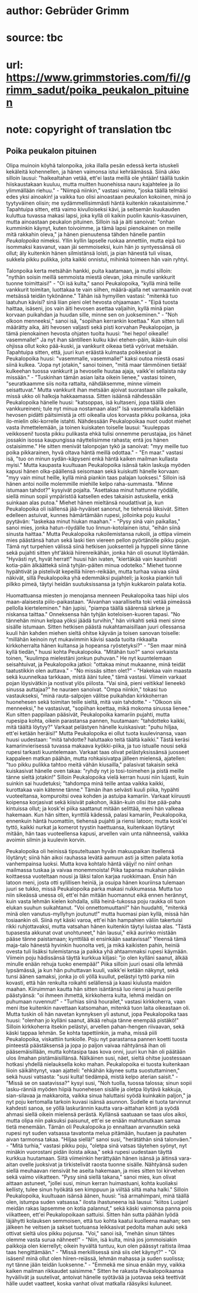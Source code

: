 # author: Gebrüder Grimm
# source: tbc
# url: https://www.grimmstories.com/fi//grimm_sadut/poika_peukalon_pituinen
# note: copyright of translation tbc

## Poika peukalon pituinen 

Olipa muinoin köyhä talonpoika, joka illalla pesän edessä kerta
istuskeli kekäleitä kohennellen, ja hänen vaimonsa istui kehräämässä.
Siinä ukko silloin lausui: "haikealtahan vetää, ett'ei lasta meillä
ole yhtään! täällä tuskin hiiskaustakaan kuuluu, mutta muitten
huonehissa nauru kajahtelee ja ilo ylimmällään riehuu." - "Niimpä
niinkin," vastasi vaimo, "joska täällä telmäisi edes yksi ainoakin! ja
vaikka tuo olisi ainoastaan peukalon kokoinen, minä jo tyytyväinen
olisin; me sydämmellisimmästi häntä kuitenkin rakastaisimme."
Tapahtuipa sitten, että vaimo kivulloiseksi kävi, ja seitsemän kuukauden
kuluttua tuvassa makasi lapsi, joka kyllä oli kaikin puolin
kaunis-kasvuinen, mutta ainoastaan peukalon pituinen. Silloin isä ja
äiti sanoivat: "onhan kumminkin käynyt, kuten toivoimme, ja tämä lapsi
pienokainen on meille mitä rakkahin oleva," ja hänen pienuutensa tähden
hänelle pantiin _Peukalopoika_ nimeksi. Yllin kyllin lapselle ruokaa
annettiin, mutta eipä tuo isommaksi kasvanut, vaan jäi semmoiseksi, kuin
hän jo syntyessänsä oli ollut; äly kuitenkin hänen silmistänsä loisti,
ja pian hänestä tuli viisas, sukkela pikku pulikka, jolta kaikki
onnistui, mihinkä toimeen hän vain ryhtyi.

Talonpoika kerta metsähän hankki, puita kaatamaan, ja mutisi silloin:
"nythän soisin meillä semmoista miestä olevan, joka minulle vankkurit
tuonne toimittaisi!" - "Oi isä kulta," sanoi Peukalopoika, "kyllä
minä teille vankkurit toimitan, luottakaa te vain siihen, määrä-ajalla
net varmaankin ovat metsässä teidän tykönänne." Tähän isä hymyillen
vastasi: "mitenkä tuo laatuhun kävisi? sinä liian pieni olet hevosta
ohjaamaan." - "Eipä tuosta haittaa, isäseni, jos vain äiti hevosen
asettaa valjaihin, kyllä minä pian korvaan puikahdan ja huudan sille,
minne sen on juokseminen." - "Noh olkoon menneeksi," sanoi isä,
"sopiihan kerrankin koettaa." Kun sitten tuli määrätty aika, äiti
hevosen valjasti sekä pisti korvahan Peukalopojan, ja tämä pienokainen
hevosta ohjaten tuolta huusi: "hei hepo! oikealle! vasemmalle!" Ja nyt
ihan säntilleen kulku kävi etehen-päin, ikään-kuin olisi ohjissa ollut
koko pää-kuski, ja vankkurit oikeaa tietä vyörivat metsään. Tapahtuipa
sitten, että, juuri kun eräästä kulmasta poikkesivat ja Peukalopoika
huusi: "vasemmalle, vasemmalle!" kaksi outoa miestä osasi siinä
kulkea. "Jopa nyt jotakin," sanoi toinen, "mitä maar tämmöinen
tietää! kulkeehan tuossa vankkurit ja hevoselle huutaa ajaja, vaikk'ei
sellaista näy missään." - "Tuskinhan tämän asian laita oikein
lienee," vastasi toinen, "seuratkaamme siis noita rattaita,
nähdäksemme, minne viimein seisattuvat." Mutta vankkurit ihan metsään
ajoivat suorastaan sille paikalle, missä ukko oli halkoja hakkaamassa.
Sitten isäänsä nähdessään Peukalopoika hänelle huusi: "katsoppas, isä
kultaseni, jopa täällä olen vankkureineni; tule nyt minua nostamaan
alas!" Isä vasemmalla kädellään hevosen pidätti päitsimistä ja otti
oikealla ulos korvasta pikku poikansa, joka ilo-mielin olki-korrelle
istahti. Nähdessään Peukalopoikaa nuot oudot miehet vasta ihmettelemään,
ja toinen kuiskaten toiselle lausui: "kuuleppas veikkoseni! tuosta
pikku pulikasta ehkä tulisi onnemme perustajaa, jos hänet jossakin
isossa kaupungissa näyttelisimme rahasta; entä jos hänen ostaisimme."
He sitten menivät talonpojan tykö ja sanoivat: "myy meille tuo poika
pikkarainen, hyvä oltava häntä meillä odottaa." - "En maar." vastasi
isä, "tuo on minun sydän-käpyseni enkä häntä kaiken mailman kullasta
myisi." Mutta kaupasta kuultuaan Peukalopoika isänsä takin laskuja
myöden kapusi hänen olka-päällensä seisomaan sekä kuiskutti hänelle
korvaan: "myy vain minut heille, kyllä minä piankin taas palajan
luoksesi." Silloin isä hänen antoi noille molemmille miehille kelpo
raha-summasta. "Minne istumaan tahdot?" kysyivät pojalta. "Asettakaa
minut hattunne ryödälle, siellä minun sopii ympäristöä katsellen edes
takaisin astuskella, enkä suinkaan alas putoa." Miehet hänen mieltänsä
noudattivat ja, kun Peukalopoika oli isällensä jää-hyväiset sanonut, he
tiehensä läksivät. Sitten edelleen astuivat, kunnes hämärtämään rupesi,
jolloinka poju kuului pyytävän: "laskekaa minut hiukan maahan." -
"Pysy sinä vain paikallas," sanoi mies, jonka hatun-röydälle tuo
linnun-kotolainen istui, "eihän siinä sinusta haittaa." Mutta
Peukalopoika rukoilemistansa rukoili, ja ottipa viimein mies päästänsä
hatun sekä laski tien viereen pellon pyörtänölle pikku pojan. Tämä nyt
turpehien välissä siinä hetkisen juoksenteli ja hyppeli sinne tänne sekä
pujahti sitten yht'äkkiä hiirenreikähän, jonka hän oli osunut
löytämään. "Hyvästi nyt, hyvät herrat!" huusi hän ivaten, "kiertäkää
vain kaunihisti kotia-päin älkäättekä siinä tyhjän-päiten minua
odotelko." Miehet tuonne hypähtivät ja pistelivät kepeillä
hiiren-reikään, mutta turhaa vaivaa siinä näkivät, sillä Peukalopoika
yhä edemmäksi pujahteli; ja koska piankin tuli pilkko pimeä, täytyi
heidän suutuksissansa ja tyhjin kukkaroin palata kotia.

Huomattuansa miesten jo menojansa menneen Peukalopoika taas hiipi ulos
maan-alaisesta piilo-paikastaan. "Aivanhan vaaralliselta toki vetää
pimeässä pellolla kierteleminen." hän jupisi, "piampa täällä säärensä
särkee ja niskansa taittaa." Onneksensa hän tyhjän koteloisen-kuoren
tapasi. "No tännehän minun kelpaa yöksi jäädä turvihin," hän virkahti
sekä meni sinne sisälle istumaan. Sitten hetkisen päästä
nukahtamaisillaan juuri ollessansa kuuli hän kahden miehen sieltä ohitse
käyvän ja toisen sanovan toiselle: "millähän keinoin nyt mukavimmin
kävisi saada tuolta rikkaalta kirkkoherralta hänen kultansa ja hopeansa
ryöstetyksi?" - "Sen maar minä kyllä tiedän," huusi kohta
Peukalopoika. "Mitähän tuo?" sanoi varkaista toinen, "kuulimpa
mielestäni jonkun puhuvan." He nyt kuuntelemaan seisahtuivat, ja
Peukalopoika jatkoi: "ottakaa minut mukaanne, minä teidät taatustikkin
olen auttava." - "No missäs sitten olet?" - "Hakekaa vain maasta
sekä kuunnelkaa tarkkaan, mistä ääni tulee," tämä vastasi. Viimein
varkaat pojan löysivätkin ja nostivat ylös piilosta. "Vai sinä, pieni
veitikka! lieneekö sinussa auttajaa?" he nauraen sanoivat. "Ompa
niinkin," tokasi tuo vastaukseksi, "minä rauta-salpojen välitse
puikahdan kirkkoherran huonehesen sekä toimitan teille sieltä, mitä vain
tahdotte." - "Olkoon siis menneeksi," he vastasivat, "sopiihan
koettaa, mikä mokoma sinussa lienee." Kun sitten pappilaan pääsivät,
Peukalopoika kamariin pujahti, mutta rupesipa kohta, oikein parastansa
pannen, huutamaan: "tahdotteko kaikki, mitä täältä löytyy?" Varkaat
pelästyen hänelle kuiskasivat: "puhu hiljaa, ett'ei ketään heräisi!"
Mutta Peukalopoika ei ollut tuota kuulevinansa, vaan huusi uudestaan:
"mitä tahdotte? haluttaako teitä täältä kaikki." Tästä keräsi
kamarinvierisessä tuvassa makaava kyökki-piika, ja tuo istualle nousi
sekä rupesi tarkasti kuuntelemaan. Varkaat taas olivat pelästyksissänsä
juosseet kappaleen matkan päähän, mutta rohkaisivatpa jälleen mielensä,
ajatellen: "tuo pikku pulikka tahtoo meitä vähän kiusailla," palasivat
takaisin sekä kuiskasivat hänelle oven takaa: "ryhdy nyt jo
tosi-toimehen ja pistä meille tänne sieltä jotakin!" Silloin
Peukalopoika vielä kerran huusi niin lujasti, kuin suinkin sai
huudetuksi; "tahdompa minä teille antaa vaikka kaikki, kurottakaa vain
kätenne tänne." Tämän ihan selvästi kuuli piika, hypähti vuoteeltansa,
kompuroitsi ovea kohden ja astuipa kamariin. Varkaat kiiruusti koipensa
korjasivat sekä kiisivät pakohon, ikään-kuin olisi itse pää-paha
kintuissa ollut; ja kosk'ei piika saattanut mitään selittää, meni hän
valkeaa hakemaan. Kun hän sitten, kynttilä kädessä, palasi kamariin,
Peukalopoika, ennenkuin häntä huomattiin, tiehensä pujahti ja riensi
latoon; mutta kosk'ei tyttö, kaikki nurkat ja komerot tyystin
haettuansa, kuitenkaan löytänyt mitään, hän taas vuoteellensa kapusi,
arvellen vain unta nähneensä, vaikka avoimin silmin ja kuulevin korvin.

Peukalopoika oli heinissä tipsuteltuaan hyvän makuupaikan itsellensä
löytänyt; siinä hän aikoi rauhassa levätä aamuun asti ja sitten palata
kotia vanhempainsa luoksi. Mutta kova kohtalo häntä väijyi! no niin!
onhan mailmassa tuskaa ja vaivaa monemmoista! Piika tapansa mukahan
päivän koittaessa vuoteltaan nousi ja läksi talon karjaa ruokkimaan.
Ensin hän latoon meni, josta otti sylillisen heiniä, ja osuipa hänen
kouriinsa tulemaan juuri se tukko, missä Peukalopoika parka makasi
nukkumassa. Mutta tuo niin sikeässä unessa oli, ett'ei hän mitään
huomannut eikä ennen herännyt, kuin vasta lehmän kielen kohdalla, sillä
heinä-tukossa poju raukka oli tuon elukan suuhun suikahtanut. "Voi
onnettomuuttani!" hän huudahti, "mitenkä minä olen vanutus-myllyhyn
joutunut!" mutta huomasi pian kyllä, missä hän tosiaankin oli. Siinä
nyt käski varoa, ett'ei hän hampahien väliin takertuisi rikki
ruhjottavaksi, mutta vatsahan hänen kuitenkin täytyi luistaa alas.
"Tästä tupasesta akkunat ovat unohtuneet," hän lausui," eikä aurinko
mistään pääse tänne paistamaan; kynttilää ei ensinkään saatavissa!"
Yleensä tämä maja-talo hänestä hyvinkin huonolta veti, ja mikä kaikisten
pahin, heiniä ovesta tuli lisäksi tulemistansa ja paikka yhä ahtaammaksi
rupesi käymään. Viimein poju hädissänsä täyttä kurkkua kiljasi: "jo
olen kylläni saanut, älkää minulle enään rehuja tuoko enempää!" Piika
silloin juuri osasi olla lehmää lypsämässä, ja kun hän puhuttavan kuuli,
vaikk'ei ketään näkynyt, sekä tunsi äänen samaksi, jonka jo oli yöllä
kuullut, pelästyi tyttö parka niin kovasti, että hän renkulta roikahti
selällensä ja kaasi kiulusta maidon maahan. Kiiruimman kautta hän sitten
isäntänsä luo riensi ja huusi perille päästyänsä: "oi ihmeen ihmettä,
kirkkoherra kulta, lehmä meidän on puhumaan ruvennut!" - "Turhias
siinä hourailet," vastasi kirkkoherra, vaan meni itse kuitenkin
navettaan katsomahan, mitenkä tuon laita oikeastaan oli. Mutta tuskin
oli hän navetan kynnyksen yli astunut, jopa Peukalopoika taas huusi:
"olenhan jo kylläni saanut, älkää rehuja tänne enempää pistäkö!"
Silloin kirkkoherra itsekin pelästyi, arvellen pahan-hengen riivaavan,
sekä käski tappaa lehmän. Se kohta tapettiinkin, ja maha, missä piili
Peukalopoika, viskattiin tunkiolle. Poju nyt parastansa pannen koetti
tuosta pinteestä päästäksensä ja jopa jo paljon vaivaa nähtyänsä ihan
oli pääsemäisillään, mutta kohtasipa taas kova onni, juuri kun hän oli
päätään ulos ilmahan pistämäisillänsä. Nälkäinen susi, näet, sieltä
ohitse juostessaan hotkasi yhdellä nielauksella koko mahan. Peukalopoika
ei tuosta kuitenkaan liioin säikähtynyt, vaan ajatteli: "ehkähän käynee
sutta suostuttaminen," sekä huusi vatsasta: "susi kulta! tiedämpä,
mistä kelpo aterian saisit." - "Missä se on saatavissa?" kysyi susi,
"Noh tuolla, tuossa talossa; sinun sopii lasku-ränniä myöden hiipiä
huonehesen sisälle ja oletpa löytävä kakkuja, sian-silavaa ja
makkaroita, vaikka sinua haluttaisi syödä kuinkakin paljon," ja nyt
poju kertomalla tarkoin kuvasi isänsä asunnon. Sudelle ei tuota
tarvinnut kahdesti sanoa, se yöllä laskurännin kautta vara-aittahan
könti ja syödä ahmasi siellä oikein mielensä perästä. Kyllänsä saatuaan
se taas ulos aikoi, mutta olipa niin paksuksi paisunut, ett'ei se enään
mahtunutkaan samaa tietä menemään. Tämän oli Peukalopoika jo ennaltaan
arvannutkin sekä rupesi nyt suden vatsassa tavatonta melua pitämään,
huutaen ja pauhaten aivan tarmonsa takaa. "Hiljaa siellä!" sanoi susi,
"herätäthän sinä talonväen." - "Mitä turhia," vastasi pikku poju,
"oletpa sinä vatsas täytehen syönyt, nyt minäkin vuorostani pidän
iloista aikaa," sekä rupesi uudestaan täyttä kurkkua huutamaan. Siitä
viimeinkin herättyään hänen isänsä ja äitinsä vara-aitan ovelle
juoksivat ja tirkistelivät raosta tuonne sisälle. Nähtyänsä suden siellä
meuhaavan riensivät he aseita hakemaan, ja mies sitten toi kirvehen sekä
vaimo viikatteen. "Pysy sinä siellä takana," sanoi mies, kun olivat
aittaan astuneet, "jollei susi, minun kerran huimastuani, kohta
kuoliaksi kellisty, tulee sinun hyökätä sen kimppuun ja viiltää siltä
maha halki." Silloin Peukalopoika, kuultuaan isänsä äänen, huusi: "isä
armahimpani, minä täällä olen, istumpa suden vatsassa." ilosta
ihastuneena isä lausui: "kiitos Luojan! meidän rakas lapsemme on kotia
palannut," sekä käski vaimonsa panna pois viikatteen, ett'ei
Peukalopoikaan sattuisi. Sitten hän sutta päähän lyödä läjähytti
kolauksen semmoisen, että tuo kohta kaatui kuolleena maahan; sen jälkeen
he veitsen ja sakset tuotuansa leikkasivat pedolta mahan auki sekä
ottivat sieltä ulos pikku pojunsa. "Voi," sanoi isä, "mehän sinun
tähtes olemme vasta surua nähneet!" - "Niin, isä kulta, minä jos
jommoisiakin paikkoja olen kierrellyt; oikein hyvältä tuntuu, kun olen
päässyt raitista ilmaa taas hengittämään." - "Missä merkillisessä sinä
siis olet käynyt?" - "Oi isäseni! minä ollut olen hiiren-reiässä,
lehmän mahassa ja suden suolissa; nyt tänne jään teidän luoksenne." -
"Emmekä me sinua enään myy, vaikka kaiken mailman rikkaudet saisimme."
Sitten he rakasta Peukalopoikaansa hyväilivät ja suutelivat, antoivat
hänelle syötävää ja juotavaa sekä teettivät hälle uudet vaatteet, koska
vanhat olivat matkalla rääsyiksi kuluneet.
